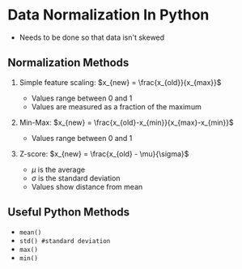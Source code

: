 # Data Normalization In Python

 - Needs to be done so that data isn't skewed

## Normalization Methods
1. Simple feature scaling: $x_{new} = \frac{x_{old}}{x_{max}}$

   - Values range between 0 and 1
   - Values are measured as a fraction of the maximum
2. Min-Max: $x_{new} = \frac{x_{old}-x_{min}}{x_{max}-x_{min}}$

   - Values range between 0 and 1
3. Z-score: $x_{new} = \frac{x_{old} - \mu}{\sigma}$

   - $\mu$ is the average
   - $\sigma$ is the standard deviation
   - Values show distance from mean

## Useful Python Methods
 - `mean()`
 - `std() #standard deviation`
 - `max()`
 - `min()`
